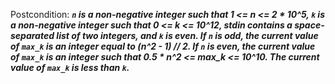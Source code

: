 Postcondition: ***`n` is a non-negative integer such that 1 <= n <= 2 * 10^5, `k` is a non-negative integer such that 0 <= k <= 10^12, stdin contains a space-separated list of two integers, and `k` is even. If `n` is odd, the current value of `max_k` is an integer equal to (n^2 - 1) // 2. If `n` is even, the current value of `max_k` is an integer such that 0.5 * n^2 <= max_k <= 10^10. The current value of `max_k` is less than `k`.***